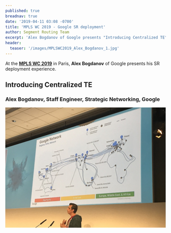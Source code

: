 ```yaml
---
published: true
breadnav: true
date: '2019-04-11 03:08 -0700'
title: 'MPLS WC 2019 - Google SR deployment'
author: Segment Routing Team
excerpt: 'Alex Bogdanov of Google presents "Introducing Centralized TE"'
header:
  teaser: '/images/MPLSWC2019_Alex_Bogdanov_1.jpg'
---
```


At the [**MPLS WC 2019**](<https://www.uppersideconferences.com/mpls-sdn-nfv/mplswc2019_agenda_day_02_01.html>) in Paris,
**Alex Bogdanov** of Google presents his SR deployment experience.

## Introducing Centralized TE
### Alex Bogdanov, Staff Engineer, Strategic Networking, Google
<img src="/images/MPLSWC2019_Alex_Bogdanov_1.jpg">
&nbsp;
